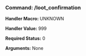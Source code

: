 ### Command: /loot_confirmation

**Handler Macro:** UNKNOWN

**Handler Value:** 999

**Required Status:** 0

**Arguments:**
None
